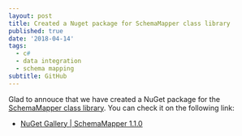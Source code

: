 ```yaml
---
layout: post
title: Created a Nuget package for SchemaMapper class library
published: true
date: '2018-04-14'
tags:
  - c#
  - data integration
  - schema mapping
subtitle: GitHub
---
```

Glad to annouce that we have created a NuGet package for the [SchemaMapper class library](https://github.com/munchy-bytes/SchemaMapper). You can check it on the following link:
- [NuGet Gallery | SchemaMapper 1.1.0](https://www.nuget.org/packages/SchemaMapper/)
